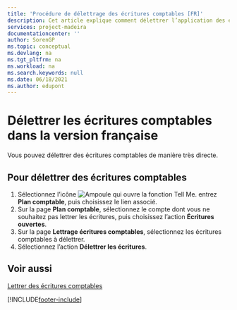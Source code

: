 ```yaml
---
title: 'Procédure de délettrage des écritures comptables [FR]'
description: Cet article explique comment délettrer l’application des écritures comptables de manière très simple avec la fonction Plan comptable.
services: project-madeira
documentationcenter: ''
author: SorenGP
ms.topic: conceptual
ms.devlang: na
ms.tgt_pltfrm: na
ms.workload: na
ms.search.keywords: null
ms.date: 06/18/2021
ms.author: edupont
---
```

# <a name="unapply-general-ledger-entries-in-the-french-version"></a><a name="unapply-general-ledger-entries-in-the-french-version"></a><a name="unapply-general-ledger-entries-in-the-french-version"></a>Délettrer les écritures comptables dans la version française
Vous pouvez délettrer des écritures comptables de manière très directe.  

## <a name="to-unapply-general-ledger-entries"></a><a name="to-unapply-general-ledger-entries"></a><a name="to-unapply-general-ledger-entries"></a>Pour délettrer des écritures comptables

1.  Sélectionnez l’icône ![Ampoule qui ouvre la fonction Tell Me.](../../media/ui-search/search_small.png "Dites-moi ce que vous voulez faire") entrez **Plan comptable**, puis choisissez le lien associé.  
2.  Sur la page **Plan comptable**, sélectionnez le compte dont vous ne souhaitez pas lettrer les écritures, puis choisissez l’action **Écritures ouvertes**.  
3.  Sur la page **Lettrage écritures comptables**, sélectionnez les écritures comptables à délettrer.  
4.  Sélectionnez l’action **Délettrer les écritures**.  

## <a name="see-also"></a><a name="see-also"></a><a name="see-also"></a>Voir aussi
[Lettrer des écritures comptables](how-to-apply-general-ledger-entries.md)


[!INCLUDE[footer-include](../../includes/footer-banner.md)]
